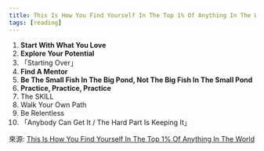 ```yaml
---
title: This Is How You Find Yourself In The Top 1% Of Anything In The World
tags: [reading]
---
```


1. **Start With What You Love**
2. **Explore Your Potential**
3. 「Starting Over」
4. **Find A Mentor**
5. **Be The Small Fish In The Big Pond, Not The Big Fish In The Small Pond**
6. **Practice, Practice, Practice**
7. The SKILL
8. Walk Your Own Path
9. Be Relentless
10. 「Anybody Can Get It / The Hard Part Is Keeping It」

來源: [This Is How You Find Yourself In The Top 1% Of Anything In The World](https://medium.com/personal-growth/this-is-how-you-find-yourself-in-the-top-1-of-anything-in-the-world-c213f805dc11) 

